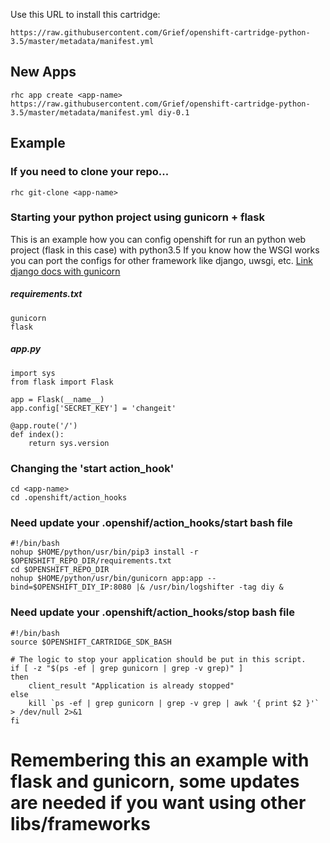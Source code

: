 Use this URL to install this cartridge:

    https://raw.githubusercontent.com/Grief/openshift-cartridge-python-3.5/master/metadata/manifest.yml


## New Apps

```
rhc app create <app-name> https://raw.githubusercontent.com/Grief/openshift-cartridge-python-3.5/master/metadata/manifest.yml diy-0.1
```

## Example
### If you need to clone your repo...
```
rhc git-clone <app-name>
```

### Starting your python project using gunicorn + flask
This is an example how you can config openshift for run an python web project (flask in this case) with python3.5
If you know how the WSGI works you can port the configs for other framework like django, uwsgi, etc.
[Link django docs with gunicorn](https://docs.djangoproject.com/en/1.11/howto/deployment/wsgi/gunicorn/)

##### requirements.txt
```
gunicorn
flask
```

##### app.py
```
import sys
from flask import Flask

app = Flask(__name__)
app.config['SECRET_KEY'] = 'changeit'

@app.route('/')
def index():
    return sys.version

```
### Changing the 'start action_hook'

```
cd <app-name>
cd .openshift/action_hooks
```

### Need update your .openshif/action_hooks/start bash file

```
#!/bin/bash
nohup $HOME/python/usr/bin/pip3 install -r $OPENSHIFT_REPO_DIR/requirements.txt
cd $OPENSHIFT_REPO_DIR
nohup $HOME/python/usr/bin/gunicorn app:app --bind=$OPENSHIFT_DIY_IP:8080 |& /usr/bin/logshifter -tag diy &
```


### Need update your .openshift/action_hooks/stop bash file

```
#!/bin/bash
source $OPENSHIFT_CARTRIDGE_SDK_BASH

# The logic to stop your application should be put in this script.
if [ -z "$(ps -ef | grep gunicorn | grep -v grep)" ]
then
    client_result "Application is already stopped"
else
    kill `ps -ef | grep gunicorn | grep -v grep | awk '{ print $2 }'` > /dev/null 2>&1
fi
```

# Remembering this an example with flask and gunicorn, some updates are needed if you want using other libs/frameworks

